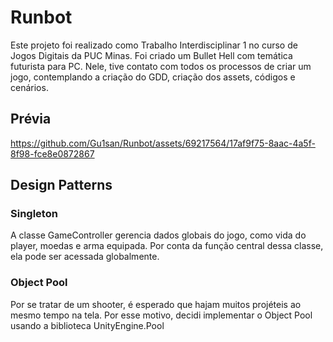 # Runbot
Este projeto foi realizado como Trabalho Interdisciplinar 1 no curso de Jogos Digitais da PUC Minas.
Foi criado um Bullet Hell com temática futurista para PC. Nele, tive contato com todos os processos de criar um jogo, contemplando a criação do GDD, criação dos assets, códigos e cenários.

## Prévia
https://github.com/Gu1san/Runbot/assets/69217564/17af9f75-8aac-4a5f-8f98-fce8e0872867

## Design Patterns
### Singleton
A classe GameController gerencia dados globais do jogo, como vida do player, moedas e arma equipada. Por conta da função central dessa classe, ela pode ser acessada globalmente.

### Object Pool
Por se tratar de um shooter, é esperado que hajam muitos projéteis ao mesmo tempo na tela. Por esse motivo, decidi implementar o Object Pool usando a biblioteca UnityEngine.Pool

